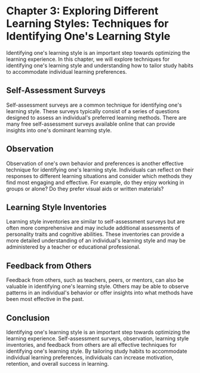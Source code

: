 Chapter 3: Exploring Different Learning Styles: Techniques for Identifying One's Learning Style
===============================================================================================

Identifying one's learning style is an important step towards optimizing the learning experience. In this chapter, we will explore techniques for identifying one's learning style and understanding how to tailor study habits to accommodate individual learning preferences.

Self-Assessment Surveys
-----------------------

Self-assessment surveys are a common technique for identifying one's learning style. These surveys typically consist of a series of questions designed to assess an individual's preferred learning methods. There are many free self-assessment surveys available online that can provide insights into one's dominant learning style.

Observation
-----------

Observation of one's own behavior and preferences is another effective technique for identifying one's learning style. Individuals can reflect on their responses to different learning situations and consider which methods they find most engaging and effective. For example, do they enjoy working in groups or alone? Do they prefer visual aids or written materials?

Learning Style Inventories
--------------------------

Learning style inventories are similar to self-assessment surveys but are often more comprehensive and may include additional assessments of personality traits and cognitive abilities. These inventories can provide a more detailed understanding of an individual's learning style and may be administered by a teacher or educational professional.

Feedback from Others
--------------------

Feedback from others, such as teachers, peers, or mentors, can also be valuable in identifying one's learning style. Others may be able to observe patterns in an individual's behavior or offer insights into what methods have been most effective in the past.

Conclusion
----------

Identifying one's learning style is an important step towards optimizing the learning experience. Self-assessment surveys, observation, learning style inventories, and feedback from others are all effective techniques for identifying one's learning style. By tailoring study habits to accommodate individual learning preferences, individuals can increase motivation, retention, and overall success in learning.
